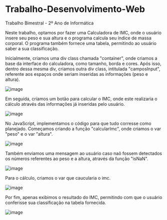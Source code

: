 # Trabalho-Desenvolvimento-Web
Trabalho Bimestral - 2º Ano de Informática

Neste trabalho, optamos por fazer uma Calculadora de IMC, onde o usuário insere seu peso e sua altura e o programa calcula seu índice de massa corporal. O programa também fornece uma tabela, permitindo ao usuário saber a sua classificação.  

Inicialmente, criamos uma div class chamada "container", onde criamos a base da interface do calculadora, como tamanho, borda e cores. Após isso, dentro dessa mesma div, criamos outra div class, intitulada "camposInput", referente aos espaços onde seriam inseridas as informações (peso e altura).

![image](https://user-images.githubusercontent.com/129282744/228522194-d80ae73a-22db-4753-aa07-5b65752a6805.png)









Em seguida, criamos um botão para calcular o IMC, onde este realizaria o cálculo através das informações já inseridas pelo usuário. 

![image](https://user-images.githubusercontent.com/129282744/228522464-fcc62328-0679-4436-86b6-29808c84b815.png)





No JavaScript, implementamos o código para que tudo corresse como planejado. Começamos criando a função "calcularImc", onde criamos o var "peso" e o var "altura".



![image](https://user-images.githubusercontent.com/129282744/228524099-d955329a-9097-4ea2-9b9b-b542806697c3.png)


Também enviamos uma mensagem ao usuário caso naõ fossem detectados os números referentes ao peso e a altura, através da função "isNaN".


![image](https://user-images.githubusercontent.com/129282744/228524425-14d8280f-77c1-4acd-9c74-160baab4783c.png)


Para o cálculo, criamos o var que caucularia o imc.

![image](https://user-images.githubusercontent.com/129282744/228524654-6a63b9ae-5c5d-4d13-8961-dc025296c01f.png)

Por fim, apenas exibimos o resultado do IMC, permitindo com que o usuário conferisse sua classificação na tabela fornecida.

![image](https://user-images.githubusercontent.com/129282744/228524778-fcfc9850-85c0-4a8a-985a-ca27a2e95668.png)
